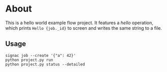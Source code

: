 # About

This is a hello world example flow project.
It features a *hello* operation, which prints `Hello {job._id}` to screen and writes the same string to a file.

## Usage

```
signac job --create '{"a": 42}'
python project.py run
python project.py status --detailed
```
